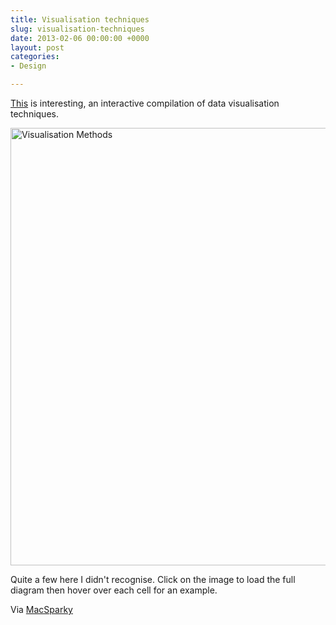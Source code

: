 ```yaml
---
title: Visualisation techniques
slug: visualisation-techniques
date: 2013-02-06 00:00:00 +0000
layout: post
categories: 
- Design

---
```

[This][visual-literacy] is interesting, an interactive compilation of data visualisation techniques.

[<img src="https://media.publit.io/file/PeriodicVisualisations.jpg" alt="Visualisation Methods" width="700" />][visual-literacy]

Quite a few here I didn't recognise. Click on the image to load the full diagram then hover over each cell for an example.

Via [MacSparky][macsparky]

[macsparky]: http://macsparky.com/
[visual-literacy]: http://www.visual-literacy.org/periodic_table/periodic_table.html
